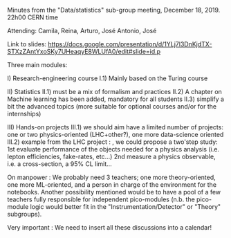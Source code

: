 Minutes from the "Data/statistics" sub-group meeting, December 18, 2019. 22h00 CERN time

Attending: Camila, Reina, Arturo, José Antonio, José

Link to slides: https://docs.google.com/presentation/d/1YLj7l3DnKjdTX-STXzZAntYxoSKy7UHeaqyE8WLUfA0/edit#slide=id.p

Three main modules:

I) Research-engineering course
    I.1) Mainly based on the Turing course
    
II) Statistics
    II.1) must be a mix of formalism and practices
    II.2) A chapter on Machine learning has been added, mandatory for all students
    II.3) simplify a bit the advanced topics (more suitable for optional courses and/or for the internships)
    
III) Hands-on projects
   III.1)  we should aim have a limited number of projects: one or two physics-oriented (LHC+other?), one more data-science oriented
   III.2) example from the LHC project :  , we could propose a two'step study: 1st evaluate performance of the objects needed for a physics analysis (i.e. lepton efficiencies, fake-rates, etc...) 2nd measure a physics observable, i.e. a cross-section, a 95% CL limit...

On manpower :
We probably need 3 teachers; one more theory-oriented, one more ML-oriented, and a person in charge of the environment for the notebooks. Another possibility mentioned would be to have a pool of a few teachers fully responsible for independent pico-modules (n.b. the pico-module logic would better fit in the "Instrumentation/Detector" or "Theory" subgroups).

Very important :
We need to insert all these discussions into a calendar!

